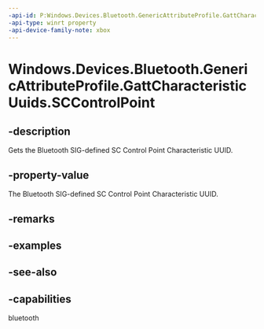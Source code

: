 ```yaml
---
-api-id: P:Windows.Devices.Bluetooth.GenericAttributeProfile.GattCharacteristicUuids.SCControlPoint
-api-type: winrt property
-api-device-family-note: xbox
---
```


<!-- Property syntax
public System.Guid SCControlPoint { get; }
-->

# Windows.Devices.Bluetooth.GenericAttributeProfile.GattCharacteristicUuids.SCControlPoint

## -description
Gets the Bluetooth SIG-defined SC Control Point Characteristic UUID.

## -property-value
The Bluetooth SIG-defined SC Control Point Characteristic UUID.

## -remarks

## -examples

## -see-also

## -capabilities
bluetooth
